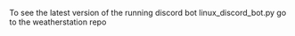 To see the latest version of the running discord bot linux_discord_bot.py go to the weatherstation repo
